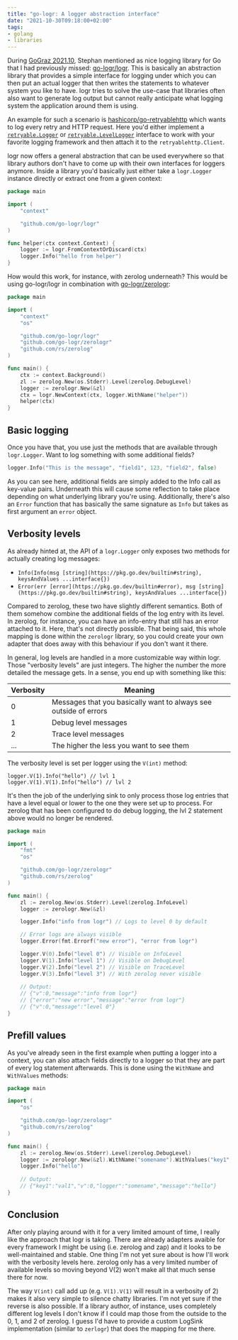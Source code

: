 ```yaml
---
title: "go-logr: A logger abstraction interface"
date: "2021-10-30T09:18:00+02:00"
tags:
- golang
- libraries
---
```


During [GoGraz 2021.10](https://gograz.org/meetup/2021-10-18/), Stephan mentioned as nice logging library for Go that I had previously missed: [go-logr/logr](https://github.com/go-logr/logr). This is basically an abstraction library that provides a simple interface for logging under which you can then put an actual logger that then writes the statements to whatever system you like to have. logr tries to solve the use-case that libraries often also want to generate log output but cannot really anticipate what logging system the application around them is using. 

An example for such a scenario is [hashicorp/go-retryablehttp](https://github.com/hashicorp/go-retryablehttp) which wants to log every retry and HTTP request. Here you'd either implement a [`retryable.Logger`](https://pkg.go.dev/github.com/hashicorp/go-retryablehttp?utm_source=godoc#Logger) or [`retryable.LevelLogger`](https://pkg.go.dev/github.com/hashicorp/go-retryablehttp?utm_source=godoc#LeveledLogger) interface to work with your favorite logging framework and then attach it to the `retryablehttp.Client`.

logr now offers a general abstraction that can be used everywhere so that library authors don't have to come up with their own interfaces for loggers anymore.
Inside a library you'd basically just either take a `logr.Logger` instance directly or extract one from a given context:

```go
package main

import (
	"context"

	"github.com/go-logr/logr"
)

func helper(ctx context.Context) {
	logger := logr.FromContextOrDiscard(ctx)
	logger.Info("hello from helper")
}
```

How would this work, for instance, with zerolog underneath? This would be using go-logr/logr in combination with [go-logr/zerologr](https://github.com/go-logr/zerologr):

```go
package main

import (
	"context"
	"os"

	"github.com/go-logr/logr"
	"github.com/go-logr/zerologr"
	"github.com/rs/zerolog"
)

func main() {
	ctx := context.Background()
	zl := zerolog.New(os.Stderr).Level(zerolog.DebugLevel)
	logger := zerologr.New(&zl)
	ctx = logr.NewContext(ctx, logger.WithName("helper"))
	helper(ctx)
}
```

## Basic logging

Once you have that, you use just the methods that are available through `logr.Logger`. Want to log something with some additional fields?

```go
logger.Info("This is the message", "field1", 123, "field2", false)
```

As you can see here, additional fields are simply added to the Info call as key-value pairs. Underneath this will cause some reflection to take place depending on what underlying library you're using. Additionally, there's also an `Error` function that has basically the same signature as `Info` but takes as first argument an `error` object.

## Verbosity levels

As already hinted at, the API of a `logr.Logger` only exposes two methods for actually creating log messages:

- `Info(Info(msg [string](https://pkg.go.dev/builtin#string), keysAndValues ...interface{})`
- `Error(err [error](https://pkg.go.dev/builtin#error), msg [string](https://pkg.go.dev/builtin#string), keysAndValues ...interface{})`

Compared to zerolog, these two have slightly different semantics. Both of them somehow combine the additional fields of the log entry with its level. In zerolog, for instance,  you can have an info-entry that still has an error attached to it. Here, that's not directly possible. That being said, this whole mapping is done within the `zerologr` library, so you could create your own adapter that does away with this behaviour if you don't want it there.

In general, log levels are handled in a more customizable way within logr. Those "verbosity levels" are just integers. The higher the number the more detailed the message gets. In a sense, you end up with something like this:

| Verbosity | Meaning |
|-|-|
| 0 | Messages that you basically want to always see outside of errors |
| 1| Debug level messages |
| 2 | Trace level messages |
| ... | The higher the less you want to see them |

The verbosity level is set per logger using the `V(int)` method:

```
logger.V(1).Info("hello") // lvl 1
logger.V(1).V(1).Info("hello") // lvl 2
```

It's then the job of the underlying sink to only process those log entries that have a level equal or lower to the one they were set up to process. For zerolog that has been configured to do debug logging, the lvl 2 statement above would no longer be rendered.

```go
package main

import (
	"fmt"
	"os"

	"github.com/go-logr/zerologr"
	"github.com/rs/zerolog"
)

func main() {
	zl := zerolog.New(os.Stderr).Level(zerolog.InfoLevel)
	logger := zerologr.New(&zl)

	logger.Info("info from logr") // Logs to level 0 by default

	// Error logs are always visible
	logger.Error(fmt.Errorf("new error"), "error from logr")

	logger.V(0).Info("level 0") // Visible on InfoLevel
	logger.V(1).Info("level 1") // Visible on DebugLevel
	logger.V(2).Info("level 2") // Visible on TraceLevel
	logger.V(3).Info("level 3") // With zerolog never visible
	
	// Output:
	// {"v":0,"message":"info from logr"}
	// {"error":"new error","message":"error from logr"}
	// {"v":0,"message":"level 0"}
}
```

## Prefill values

As you've already seen in the first example when putting a logger into a context, you can also attach fields directly to a logger so that they are part of every log statement afterwards. This is done using the `WithName` and `WithValues` methods:

```go
package main

import (
	"os"

	"github.com/go-logr/zerologr"
	"github.com/rs/zerolog"
)

func main() {
	zl := zerolog.New(os.Stderr).Level(zerolog.DebugLevel)
	logger := zerologr.New(&zl).WithName("somename").WithValues("key1", "val1")
	logger.Info("hello")
	
	// Output:
	// {"key1":"val1","v":0,"logger":"somename","message":"hello"}
}
```

## Conclusion

After only playing around with it for a very limited amount of time, I really like the approach that logr is taking. There are already adapters avaible for every framework I might be using (i.e. zerolog and zap) and it looks to be well-maintained and stable. One thing I'm not yet sure about is how I'll work with the verbosity levels here. zerolog only has a very limited number of available levels so moving beyond V(2) won't make all that much sense there for now. 

The way `V(int)` call add up (e.g. `V(1).V(1)` will result in a verbosity of 2) makes it also very simple to silence chatty libraries. I'm not yet sure if the reverse is also possible. If a library author, of instance, uses completely different log levels I don't know if I could map those from the outside to the 0, 1, and 2 of zerolog. I guess I'd have to provide a custom LogSink implementation (similar to `zerlogr`) that does the mapping for me there.
